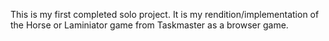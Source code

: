 This is my first completed solo project.
It is my rendition/implementation of the Horse or Laminiator game from Taskmaster as a browser game.
